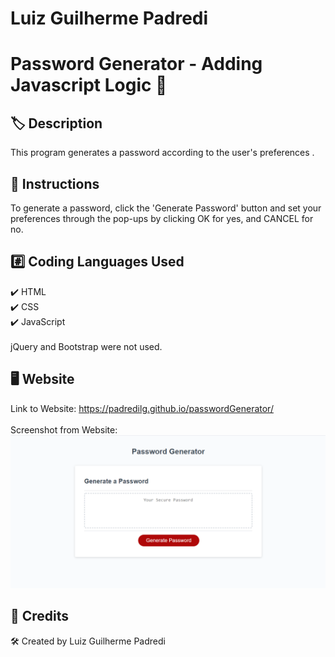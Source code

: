 # Luiz Guilherme Padredi

# Password Generator - Adding Javascript Logic :pencil:

## :label: Description
This program generates a password according to the user's preferences .

## :scroll: Instructions
To generate a password, click the 'Generate Password' button and set your preferences through the pop-ups by clicking OK for yes, and CANCEL for no.

## 	:hash: Coding Languages Used
:heavy_check_mark: HTML</br>
:heavy_check_mark: CSS</br>
:heavy_check_mark: JavaScript</br></br>
jQuery and Bootstrap were not used.

## :desktop_computer: Website
Link to Website: https://padredilg.github.io/passwordGenerator/
</br></br>
Screenshot from Website:
![screenshot of website](./images/passwordGenerator.png)

## :clap: Credits

:hammer_and_wrench: Created by Luiz Guilherme Padredi
